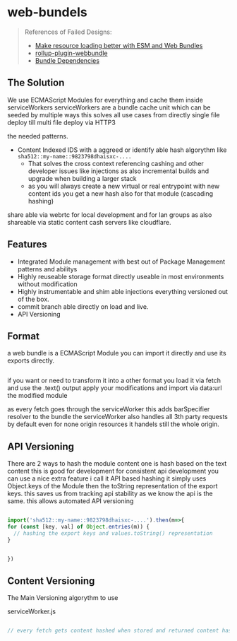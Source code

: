 # web-bundels

> References of Failed Designs:
> 
> * [Make resource loading better with ESM and Web Bundles](https://docs.google.com/document/d/1ynJTJTdhs1t5awscawO7jomcJwsm_FnSN-qxEvbpqyM/edit?resourcekey=0-i88WuDArpBpCGihCKUuGRw)
> * [rollup-plugin-webbundle](https://github.com/GoogleChromeLabs/rollup-plugin-webbundle)
> * [Bundle Dependencies](https://github.com/WICG/webpackage/blob/main/extensions/proposals/dependencies-section.md)

## The Solution
We use ECMAScript Modules for everything and cache them inside serviceWorkers serviceWorkers are a bundle cache unit which can be seeded by multiple ways
this solves all use cases from directly single file deploy till multi file deploy via HTTP3 

the needed patterns.

- Content Indexed IDS with a aggreed or identify able hash algorythm like ```sha512::my-name::9823798dhaisxc-....```
  - That solves the cross context referencing cashing and other developer issues like injections as also incremental builds and upgrade when building a larger stack
  - as you will always create a new virtual or real entrypoint with new content ids you get a new hash also for that module (cascading hashing)
  
share able via webrtc for local development and for lan groups as also shareable via static content cash servers like cloudflare. 

## Features
- Integrated Module management with best out of Package Management patterns and abilitys
- Highly reuseable storage format directly useable in most environments without modification
- Highly instrumentable and shim able injections everything versioned out of the box.
- commit branch able directly on load and live. 
- API Versioning


## Format
a web bundle is a ECMAScript Module you can import it directly and use its exports directly. 
```js


```

if you want or need to transform it into a other format you load it via fetch and use the .text() output apply your modifications and import via data:url the modified module

as every fetch goes through the serviceWorker this adds barSpecifier resolver to the bundle the serviceWorker also handles all 3th party requests by default even for none origin resources it handels still the whole origin.

## API Versioning
There are 2 ways to hash the module content one is hash based on the text content this is good for development for consistent api development you can use a nice extra feature i call it API based hashing it simply uses Object.keys of the Module then the toString representation of the export keys. 
this saves us from tracking api stability as we know the api is the same. this allows automated API versioning

```js

import('sha512::my-name::9823798dhaisxc-....').then(m=>{
for (const [key, val] of Object.entries(m)) {
  // hashing the export keys and values.toString() representation 
}


})
```



## Content Versioning
The Main Versioning algorythm to use 

serviceWorker.js
```js

// every fetch gets content hashed when stored and returned content hashed also add map for the content hashed items

```
